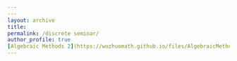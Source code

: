 ```yaml
---
---
layout: archive
title:
permalink: /discrete seminar/
author_profile: true
[Algebraic Methods 2](https://wuzhuomath.github.io/files/AlgebraicMethods2.pdf)
---
```

